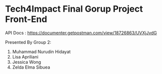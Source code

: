 # Tech4Impact Final Gorup Project Front-End

API Docs : https://documenter.getpostman.com/view/18726863/UVXjJvdG

Presented By Group 2:
1. Muhammad Nurudin Hidayat
2. Lisa Apriliani
3. Jessica Wong
4. Zelda Elma Sibuea
